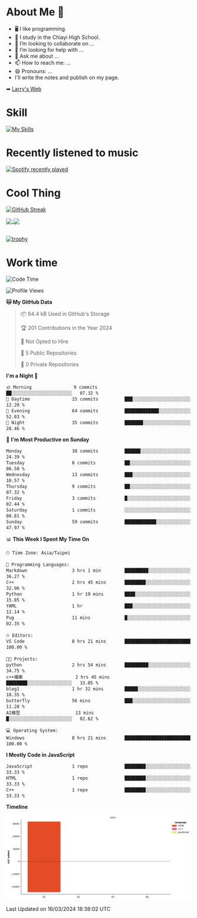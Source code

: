 # About Me 👋

- 🖥  I like programming.
- 🏫 I study in the Chiayi High School.
- 👯 I’m looking to collaborate on ...
- 🤔 I’m looking for help with ...
- 💬 Ask me about ...
- 📫 How to reach me: ...
- 😄 Pronouns: ...
- I'll write the notes and publish on my page.

➡︎ [Larry's Web](https://larryeng.github.io/)

# Skill
[![My Skills](https://skillicons.dev/icons?i=blender,arduino,vscode,visualstudio,pr,github,git,c,cpp,py,html,css,js)](https://skillicons.dev)
# Recently listened to music

[![Spotify recently played](https://spotify-recently-played-readme.vercel.app/api?user=31mqyfrlvkyusmaxegq4pvoow5we)](https://open.spotify.com/user/31mqyfrlvkyusmaxegq4pvoow5we)

# Cool Thing

[![GitHub Streak](https://streak-stats.demolab.com/?user=Larryeng&theme=holi-theme)](https://git.io/streak-stats)

<a href="https://github.com/anuraghazra/github-readme-stats">
  <img height=200 align="center" src="https://github-readme-stats.vercel.app/api?username=Larryeng&theme=github_dark&rank_icon=github" />
</a>
<a href="https://github.com/anuraghazra/convoychat">
  <img height=200 align="center" src="https://github-readme-stats.vercel.app/api/top-langs?username=Larryeng&layout=compact&langs_count=8&card_width=320&theme=github_dark" />
</a>

<br>

<br>

[![trophy](https://github-profile-trophy.vercel.app/?username=Larryeng&theme=darkhub)](https://github.com/ryo-ma/github-profile-trophy)
# Work time
<!--START_SECTION:waka-->
![Code Time](http://img.shields.io/badge/Code%20Time-108%20hrs%2043%20mins-blue)

![Profile Views](http://img.shields.io/badge/Profile%20Views-205-blue)

**🐱 My GitHub Data** 

> 📦 64.4 kB Used in GitHub's Storage 
 > 
> 🏆 201 Contributions in the Year 2024
 > 
> 🚫 Not Opted to Hire
 > 
> 📜 5 Public Repositories 
 > 
> 🔑 0 Private Repositories 
 > 
**I'm a Night 🦉** 

```text
🌞 Morning                9 commits           ██░░░░░░░░░░░░░░░░░░░░░░░   07.32 % 
🌆 Daytime                15 commits          ███░░░░░░░░░░░░░░░░░░░░░░   12.20 % 
🌃 Evening                64 commits          █████████████░░░░░░░░░░░░   52.03 % 
🌙 Night                  35 commits          ███████░░░░░░░░░░░░░░░░░░   28.46 % 
```
📅 **I'm Most Productive on Sunday** 

```text
Monday                   30 commits          ██████░░░░░░░░░░░░░░░░░░░   24.39 % 
Tuesday                  8 commits           ██░░░░░░░░░░░░░░░░░░░░░░░   06.50 % 
Wednesday                13 commits          ███░░░░░░░░░░░░░░░░░░░░░░   10.57 % 
Thursday                 9 commits           ██░░░░░░░░░░░░░░░░░░░░░░░   07.32 % 
Friday                   3 commits           █░░░░░░░░░░░░░░░░░░░░░░░░   02.44 % 
Saturday                 1 commits           ░░░░░░░░░░░░░░░░░░░░░░░░░   00.81 % 
Sunday                   59 commits          ████████████░░░░░░░░░░░░░   47.97 % 
```


📊 **This Week I Spent My Time On** 

```text
🕑︎ Time Zone: Asia/Taipei

💬 Programming Languages: 
Markdown                 3 hrs 1 min         █████████░░░░░░░░░░░░░░░░   36.27 % 
C++                      2 hrs 45 mins       ████████░░░░░░░░░░░░░░░░░   32.96 % 
Python                   1 hr 19 mins        ████░░░░░░░░░░░░░░░░░░░░░   15.85 % 
YAML                     1 hr                ███░░░░░░░░░░░░░░░░░░░░░░   12.14 % 
Pug                      11 mins             █░░░░░░░░░░░░░░░░░░░░░░░░   02.35 % 

🔥 Editors: 
VS Code                  8 hrs 21 mins       █████████████████████████   100.00 % 

🐱‍💻 Projects: 
python                   2 hrs 54 mins       █████████░░░░░░░░░░░░░░░░   34.75 % 
c++檔案                    2 hrs 45 mins       ████████░░░░░░░░░░░░░░░░░   33.05 % 
blog1                    1 hr 32 mins        █████░░░░░░░░░░░░░░░░░░░░   18.35 % 
butterfly                56 mins             ███░░░░░░░░░░░░░░░░░░░░░░   11.20 % 
AI模型                     13 mins             █░░░░░░░░░░░░░░░░░░░░░░░░   02.62 % 

💻 Operating System: 
Windows                  8 hrs 21 mins       █████████████████████████   100.00 % 
```

**I Mostly Code in JavaScript** 

```text
JavaScript               1 repo              ████████░░░░░░░░░░░░░░░░░   33.33 % 
HTML                     1 repo              ████████░░░░░░░░░░░░░░░░░   33.33 % 
C++                      1 repo              ████████░░░░░░░░░░░░░░░░░   33.33 % 
```



**Timeline**

![Lines of Code chart](https://raw.githubusercontent.com/Larryeng/Larryeng/main/assets/bar_graph.png)


 Last Updated on 16/03/2024 18:38:02 UTC
<!--END_SECTION:waka-->
